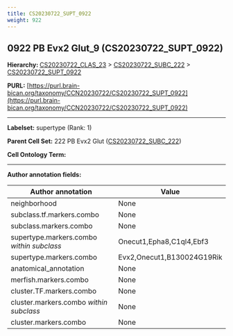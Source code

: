 ```yaml
---
title: CS20230722_SUPT_0922
weight: 922
---
```

## 0922 PB Evx2 Glut_9 (CS20230722_SUPT_0922)
<b>Hierarchy: </b>
[CS20230722_CLAS_23](../CS20230722_CLAS_23) >
[CS20230722_SUBC_222](../CS20230722_SUBC_222) >
[CS20230722_SUPT_0922](../CS20230722_SUPT_0922)

**PURL:** [https://purl.brain-bican.org/taxonomy/CCN20230722/CS20230722_SUPT_0922](https://purl.brain-bican.org/taxonomy/CCN20230722/CS20230722_SUPT_0922)

---


**Labelset:** supertype (Rank: 1)

**Parent Cell Set:** 222 PB Evx2 Glut ([CS20230722_SUBC_222](../CS20230722_SUBC_222))



**Cell Ontology Term:** 

[MARKER GENES.]: #


---

[TRANSFERRED ANNOTATIONS.]: #


[AUTHOR ANNOTATION FIELDS.]: #


**Author annotation fields:**

| Author annotation | Value |
|-------------------|-------|
|neighborhood|None|
|subclass.tf.markers.combo|None|
|subclass.markers.combo|None|
|supertype.markers.combo _within subclass_|Onecut1,Epha8,C1ql4,Ebf3|
|supertype.markers.combo|Evx2,Onecut1,B130024G19Rik|
|anatomical_annotation|None|
|merfish.markers.combo|None|
|cluster.TF.markers.combo|None|
|cluster.markers.combo _within subclass_|None|
|cluster.markers.combo|None|
